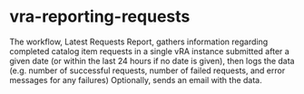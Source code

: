 # vra-reporting-requests
The workflow, Latest Requests Report, gathers information regarding completed catalog item requests in a single vRA instance submitted after a given date (or within the last 24 hours if no date is given), then logs the data (e.g. number of successful requests, number of failed requests, and error messages for any failures) Optionally, sends an email with the data.
